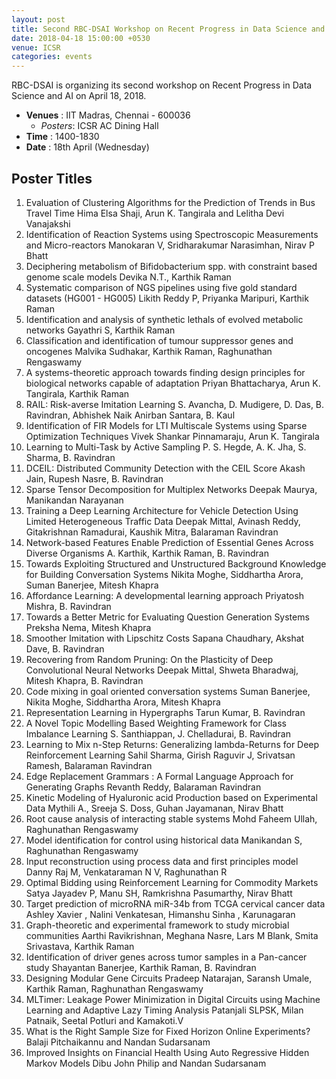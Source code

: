 ```yaml
---
layout: post
title: Second RBC-DSAI Workshop on Recent Progress in Data Science and AI
date: 2018-04-18 15:00:00 +0530
venue: ICSR
categories: events
---
```


RBC-DSAI is organizing its second workshop on Recent Progress in Data Science and AI on April 18, 2018.
<ul>
	<li>
		<b>Venues</b> : IIT Madras, Chennai - 600036
		<ul>
			<li> <i>Posters</i>: ICSR AC Dining Hall </li>
		</ul>
	</li>
	<li><b>Time</b> : 1400-1830</li>
	<li><b>Date</b> : 18th April (Wednesday)</li>

</ul>

<h2 class="post-title text-center"> Poster Titles </h2>
<ol class="publications">
  <li> 
     <span class="pub-title">
       Evaluation of Clustering Algorithms for the Prediction of
       Trends in Bus Travel Time
     </span>
     <span class="pub-authors">
       Hima Elsa Shaji, Arun K. Tangirala and Lelitha Devi Vanajakshi
     </span>
  </li>
  <li> 
     <span class="pub-title">
       Identification of Reaction Systems using Spectroscopic
       Measurements and Micro-reactors
     </span>
     <span class="pub-authors">
      Manokaran V, Sridharakumar Narasimhan, Nirav P Bhatt
     </span>
  </li>
  <li> 
     <span class="pub-title">
       Deciphering metabolism of Bifidobacterium spp. with constraint based genome scale models
     </span>
     <span class="pub-authors">
      Devika N.T., Karthik Raman
     </span>
  </li>
  <li> 
     <span class="pub-title">
       Systematic comparison of NGS pipelines using five gold standard datasets (HG001 - HG005)
     </span>
     <span class="pub-authors">
      Likith Reddy P, Priyanka Maripuri, Karthik Raman
     </span>
  </li>
  <li> 
     <span class="pub-title">
       Identification and analysis of synthetic lethals of evolved metabolic networks
     </span>
     <span class="pub-authors">
      Gayathri S, Karthik Raman
     </span>
  </li>
  <li> 
     <span class="pub-title">
       Classification and identification of tumour suppressor genes and oncogenes
     </span>
     <span class="pub-authors">
      Malvika Sudhakar, Karthik Raman, Raghunathan Rengaswamy
     </span>
  </li>
  <li> 
     <span class="pub-title">
       A systems-theoretic approach towards finding design principles for biological networks capable of adaptation
     </span>
     <span class="pub-authors">
      Priyan Bhattacharya, Arun K. Tangirala, Karthik Raman
     </span>
  </li>
  <li> 
     <span class="pub-title">
       RAIL: Risk-averse Imitation Learning
     </span>
     <span class="pub-authors">
      S. Avancha, D. Mudigere, D. Das, B. Ravindran, Abhishek Naik Anirban Santara, B. Kaul
     </span>
  </li>
  <li> 
     <span class="pub-title">
       Identification of FIR Models for LTI Multiscale Systems using Sparse Optimization Techniques
     </span>
     <span class="pub-authors">
      Vivek Shankar Pinnamaraju, Arun K. Tangirala
     </span>
  </li>
  <li> 
     <span class="pub-title">
       Learning to Multi-Task by Active Sampling
     </span>
     <span class="pub-authors">
      P. S. Hegde, A. K. Jha, S. Sharma, B. Ravindran
     </span>
  </li>
  <li> 
     <span class="pub-title">
       DCEIL: Distributed Community Detection with the CEIL Score
     </span>
     <span class="pub-authors">
      Akash Jain, Rupesh Nasre, B. Ravindran
     </span>
  </li>
   <li> 
     <span class="pub-title">
       Sparse Tensor Decomposition for Multiplex Networks
     </span>
     <span class="pub-authors">
      Deepak Maurya, Manikandan Narayanan
     </span>
  </li>
  <li> 
     <span class="pub-title">
       Training a Deep Learning Architecture for Vehicle Detection Using Limited Heterogeneous Traffic Data
     </span>
     <span class="pub-authors">
      Deepak Mittal, Avinash Reddy, Gitakrishnan Ramadurai, Kaushik Mitra, Balaraman Ravindran
     </span>
  </li>
  <li> 
     <span class="pub-title">
       Network-based Features Enable Prediction of Essential Genes Across Diverse Organisms
     </span>
     <span class="pub-authors">
      A. Karthik, Karthik Raman, B. Ravindran
     </span>
  </li>
  <li> 
     <span class="pub-title">
       Towards Exploiting Structured and Unstructured Background Knowledge for Building Conversation Systems
     </span>
     <span class="pub-authors">
      Nikita Moghe, Siddhartha Arora, Suman Banerjee, Mitesh Khapra
     </span>
  </li>
  <li> 
     <span class="pub-title">
       Affordance Learning: A developmental learning approach
     </span>
     <span class="pub-authors">
      Priyatosh Mishra, B. Ravindran
     </span>
  </li>
  <li> 
     <span class="pub-title">
       Towards a Better Metric for Evaluating Question Generation Systems
     </span>
     <span class="pub-authors">
      Preksha Nema, Mitesh Khapra
     </span>
  </li>
  <li> 
     <span class="pub-title">
       Smoother Imitation with Lipschitz Costs
     </span>
     <span class="pub-authors">
      Sapana Chaudhary, Akshat Dave, B. Ravindran
     </span>
  </li>
  <li> 
     <span class="pub-title">
       Recovering from Random Pruning: On the Plasticity of Deep Convolutional Neural Networks
     </span>
     <span class="pub-authors">
      Deepak Mittal, Shweta Bharadwaj, Mitesh Khapra, B. Ravindran
     </span>
  </li>
  <li> 
     <span class="pub-title">
       Code mixing in goal oriented conversation systems
     </span>
     <span class="pub-authors">
      Suman Banerjee, Nikita Moghe, Siddhartha Arora, Mitesh Khapra
     </span>
  </li>
  <li> 
     <span class="pub-title">
       Representation Learning in Hypergraphs
     </span>
     <span class="pub-authors">
      Tarun Kumar, B. Ravindran
     </span>
  </li>
  <li> 
     <span class="pub-title">
       A Novel Topic Modelling Based Weighting Framework for Class Imbalance Learning
     </span>
     <span class="pub-authors">
      S. Santhiappan, J. Chelladurai, B. Ravindran
     </span>
  </li>
  <li> 
     <span class="pub-title">
       Learning to Mix n-Step Returns: Generalizing lambda-Returns for Deep Reinforcement Learning
     </span>
     <span class="pub-authors">
      Sahil Sharma, Girish Raguvir J, Srivatsan Ramesh, Balaraman Ravindran
     </span>
  </li>
  <li> 
     <span class="pub-title">
       Edge Replacement Grammars : A Formal Language Approach for Generating Graphs
     </span>
     <span class="pub-authors">
      Revanth Reddy, Balaraman Ravindran
     </span>
  </li>
  <li> 
     <span class="pub-title">
       Kinetic Modeling of Hyaluronic acid Production based on Experimental Data
     </span>
     <span class="pub-authors">
      Mythili A., Sreeja S. Doss, Guhan Jayamanan, Nirav Bhatt
     </span>
  </li>
  <li> 
     <span class="pub-title">
       Root cause analysis of interacting stable systems
     </span>
     <span class="pub-authors">
      Mohd Faheem Ullah, Raghunathan Rengaswamy
     </span>
  </li>
  <li> 
     <span class="pub-title">
       Model identification for control using historical data
     </span>
     <span class="pub-authors">
      Manikandan S, Raghunathan Rengaswamy
     </span>
  </li>
  <li> 
     <span class="pub-title">
       Input reconstruction using process data and first principles model
     </span>
     <span class="pub-authors">
      Danny Raj M, Venkataraman N V, Raghunathan R
     </span>
  </li>
  <li> 
     <span class="pub-title">
       Optimal Bidding using Reinforcement Learning for Commodity Markets
     </span>
     <span class="pub-authors">
      Satya Jayadev P, Manu SH, Ramkrishna Pasumarthy, Nirav Bhatt
     </span>
  </li>
  <li> 
     <span class="pub-title">
       Target prediction of microRNA miR-34b from TCGA cervical cancer data
     </span>
     <span class="pub-authors">
      Ashley Xavier , Nalini Venkatesan, Himanshu Sinha , Karunagaran
     </span>
  </li>
  <li> 
     <span class="pub-title">
       Graph-theoretic and experimental framework to study microbial communities
     </span>
     <span class="pub-authors">
      Aarthi Ravikrishnan, Meghana Nasre, Lars M Blank, Smita Srivastava, Karthik Raman
     </span>
  </li>
  <li> 
     <span class="pub-title">
       Identification of driver genes across tumor samples in a Pan-cancer study
     </span>
     <span class="pub-authors">
      Shayantan Banerjee, Karthik Raman, B. Ravindran
     </span>
  </li>
  <li> 
     <span class="pub-title">
       Designing Modular Gene Circuits
     </span>
     <span class="pub-authors">
      Pradeep Natarajan, Saransh Umale, Karthik Raman, Raghunathan Rengaswamy
     </span>
  </li>
  <li> 
     <span class="pub-title">
       MLTimer: Leakage Power Minimization in Digital Circuits using Machine Learning and Adaptive Lazy Timing Analysis
     </span>
     <span class="pub-authors">
      Patanjali SLPSK, Milan Patnaik, Seetal Potluri and Kamakoti.V
     </span>
  </li>
  <li> 
     <span class="pub-title">
       What is the Right Sample Size for Fixed Horizon Online Experiments?
     </span>
     <span class="pub-authors">
      Balaji Pitchaikannu and Nandan Sudarsanam
     </span>
  </li>
  <li> 
     <span class="pub-title">
       Improved Insights on Financial Health Using Auto Regressive Hidden Markov Models
     </span>
     <span class="pub-authors">
      Dibu John Philip and Nandan Sudarsanam
     </span>
  </li>
</ol>
